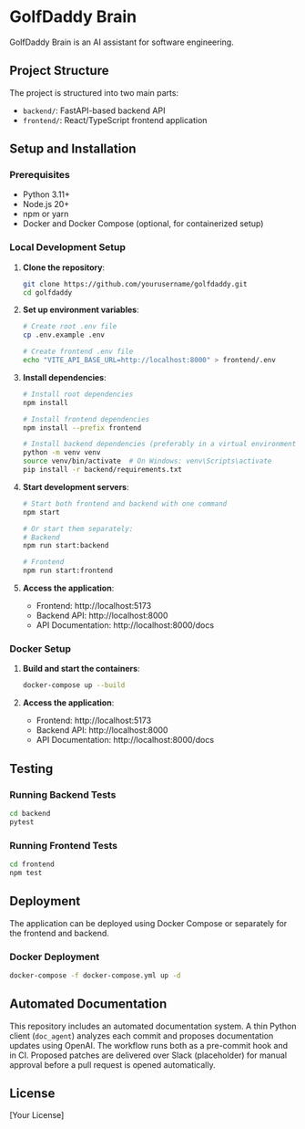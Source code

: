 # GolfDaddy Brain

GolfDaddy Brain is an AI assistant for software engineering.

## Project Structure

The project is structured into two main parts:

- `backend/`: FastAPI-based backend API
- `frontend/`: React/TypeScript frontend application

## Setup and Installation

### Prerequisites

- Python 3.11+
- Node.js 20+
- npm or yarn
- Docker and Docker Compose (optional, for containerized setup)

### Local Development Setup

1. **Clone the repository**:
   ```bash
   git clone https://github.com/yourusername/golfdaddy.git
   cd golfdaddy
   ```

2. **Set up environment variables**:
   ```bash
   # Create root .env file
   cp .env.example .env
   
   # Create frontend .env file
   echo "VITE_API_BASE_URL=http://localhost:8000" > frontend/.env
   ```

3. **Install dependencies**:
   ```bash
   # Install root dependencies
   npm install
   
   # Install frontend dependencies
   npm install --prefix frontend
   
   # Install backend dependencies (preferably in a virtual environment)
   python -m venv venv
   source venv/bin/activate  # On Windows: venv\Scripts\activate
   pip install -r backend/requirements.txt
   ```

4. **Start development servers**:
   ```bash
   # Start both frontend and backend with one command
   npm start
   
   # Or start them separately:
   # Backend
   npm run start:backend
   
   # Frontend
   npm run start:frontend
   ```

5. **Access the application**:
   - Frontend: http://localhost:5173
   - Backend API: http://localhost:8000
   - API Documentation: http://localhost:8000/docs

### Docker Setup

1. **Build and start the containers**:
   ```bash
   docker-compose up --build
   ```

2. **Access the application**:
   - Frontend: http://localhost:5173
   - Backend API: http://localhost:8000
   - API Documentation: http://localhost:8000/docs

## Testing

### Running Backend Tests

```bash
cd backend
pytest
```

### Running Frontend Tests

```bash
cd frontend
npm test
```

## Deployment

The application can be deployed using Docker Compose or separately for the frontend and backend.

### Docker Deployment

```bash
docker-compose -f docker-compose.yml up -d
```

## Automated Documentation

This repository includes an automated documentation system. A thin Python client (`doc_agent`) analyzes each commit and proposes documentation updates using OpenAI. The workflow runs both as a pre-commit hook and in CI. Proposed patches are delivered over Slack (placeholder) for manual approval before a pull request is opened automatically.


## License

[Your License]